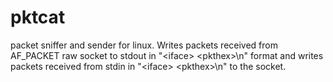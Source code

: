 # pktcat

packet sniffer and sender for linux.
Writes packets received from AF_PACKET raw socket to stdout in
"\<iface\> \<pkthex\>\\n" format and writes packets received from stdin in
"\<iface\> <pkthex\>\\n" to the socket.
 
